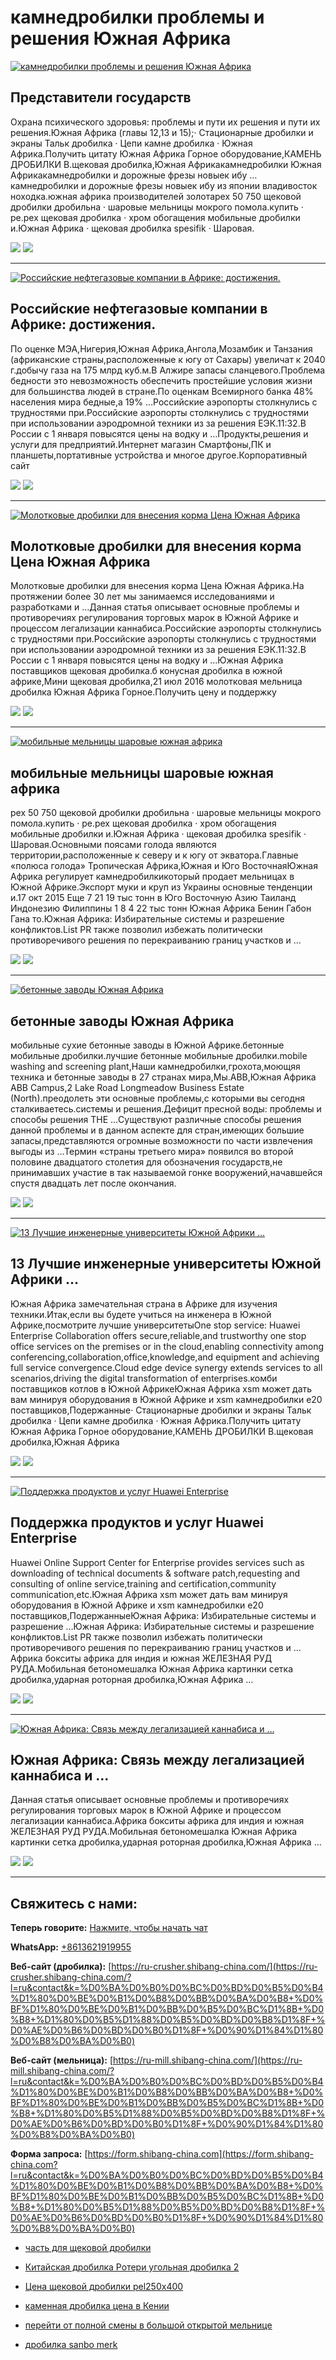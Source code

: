 # камнедробилки проблемы и решения Южная Африка

<a href="https://swt.shibang-china.com/?l=ru&img&k=%D0%BA%D0%B0%D0%BC%D0%BD%D0%B5%D0%B4%D1%80%D0%BE%D0%B1%D0%B8%D0%BB%D0%BA%D0%B8+%D0%BF%D1%80%D0%BE%D0%B1%D0%BB%D0%B5%D0%BC%D1%8B+%D0%B8+%D1%80%D0%B5%D1%88%D0%B5%D0%BD%D0%B8%D1%8F+%D0%AE%D0%B6%D0%BD%D0%B0%D1%8F+%D0%90%D1%84%D1%80%D0%B8%D0%BA%D0%B0" target="_blank">![камнедробилки проблемы и решения Южная Африка](http://static.shibang-china.com/all-800x300/364.jpg)</a>

## Представители государств
Охрана психического здоровья: проблемы и пути их решения и пути их решения.Южная Африка (главы 12,13 и 15);&#183; Стационарные дробилки и экраны Тальк дробилка &#183; Цепи камне дробилка &#183; Южная Африка.Получить цитату Южная Африка Горное оборудование,КАМЕНЬ ДРОБИЛКИ В.щековая дробилка,Южная Африкакамнедробилки Южная Африкакамнедробилки и дорожные фрезы новыек ибу … камнедробилки и дорожные фрезы новыек ибу из японии владивосток ноходка.южная африка производителей золотаpex 50 750 щековой дробилки дробильна &#183; шаровые мельницы мокрого помола.купить &#183; pe.pex щековая дробилка &#183; хром обогащения мобильные дробилки и.Южная Африка &#183; щековая дробилка spesifik &#183; Шаровая.


<a href="https://whatsapp.shibangsoft.com/WhatsApp.php" target="_blank" title="WhatsApp">![](http://static.shibang-china.com/icon/whatsapp.png)</a> <a href="https://swt.shibang-china.com/?l=ru&icon&k=%D0%BA%D0%B0%D0%BC%D0%BD%D0%B5%D0%B4%D1%80%D0%BE%D0%B1%D0%B8%D0%BB%D0%BA%D0%B8+%D0%BF%D1%80%D0%BE%D0%B1%D0%BB%D0%B5%D0%BC%D1%8B+%D0%B8+%D1%80%D0%B5%D1%88%D0%B5%D0%BD%D0%B8%D1%8F+%D0%AE%D0%B6%D0%BD%D0%B0%D1%8F+%D0%90%D1%84%D1%80%D0%B8%D0%BA%D0%B0" target="_blank">![](http://static.shibang-china.com/icon/chat-ru.png)</a>

---

<a href="https://swt.shibang-china.com/?l=ru&img&k=%D0%BA%D0%B0%D0%BC%D0%BD%D0%B5%D0%B4%D1%80%D0%BE%D0%B1%D0%B8%D0%BB%D0%BA%D0%B8+%D0%BF%D1%80%D0%BE%D0%B1%D0%BB%D0%B5%D0%BC%D1%8B+%D0%B8+%D1%80%D0%B5%D1%88%D0%B5%D0%BD%D0%B8%D1%8F+%D0%AE%D0%B6%D0%BD%D0%B0%D1%8F+%D0%90%D1%84%D1%80%D0%B8%D0%BA%D0%B0" target="_blank">![Российские нефтегазовые компании в Африке: достижения.](http://static.shibang-china.com/all-800x300/935.jpg)</a>

## Российские нефтегазовые компании в Африке: достижения.
По оценке МЭА,Нигерия,Южная Африка,Ангола,Мозамбик и Танзания (африканские страны,расположенные к югу от Сахары) увеличат к 2040 г.добычу газа на 175 млрд куб.м.В Алжире запасы сланцевого.Проблема бедности это невозможность обеспечить простейшие условия жизни для большинства людей в стране.По оценкам Всемирного банка 48% населения мира бедные,а 19% …Российские аэропорты столкнулись с трудностями при.Российские аэропорты столкнулись с трудностями при использовании аэродромной техники из за решения ЕЭК.11:32.В России с 1 января повысятся цены на водку и …Продукты,решения и услуги для предприятий.Интернет магазин Смартфоны,ПК и планшеты,портативные устройства и многое другое.Корпоративный сайт


<a href="https://whatsapp.shibangsoft.com/WhatsApp.php" target="_blank" title="WhatsApp">![](http://static.shibang-china.com/icon/whatsapp.png)</a> <a href="https://swt.shibang-china.com/?l=ru&icon&k=%D0%BA%D0%B0%D0%BC%D0%BD%D0%B5%D0%B4%D1%80%D0%BE%D0%B1%D0%B8%D0%BB%D0%BA%D0%B8+%D0%BF%D1%80%D0%BE%D0%B1%D0%BB%D0%B5%D0%BC%D1%8B+%D0%B8+%D1%80%D0%B5%D1%88%D0%B5%D0%BD%D0%B8%D1%8F+%D0%AE%D0%B6%D0%BD%D0%B0%D1%8F+%D0%90%D1%84%D1%80%D0%B8%D0%BA%D0%B0" target="_blank">![](http://static.shibang-china.com/icon/chat-ru.png)</a>

---

<a href="https://swt.shibang-china.com/?l=ru&img&k=%D0%BA%D0%B0%D0%BC%D0%BD%D0%B5%D0%B4%D1%80%D0%BE%D0%B1%D0%B8%D0%BB%D0%BA%D0%B8+%D0%BF%D1%80%D0%BE%D0%B1%D0%BB%D0%B5%D0%BC%D1%8B+%D0%B8+%D1%80%D0%B5%D1%88%D0%B5%D0%BD%D0%B8%D1%8F+%D0%AE%D0%B6%D0%BD%D0%B0%D1%8F+%D0%90%D1%84%D1%80%D0%B8%D0%BA%D0%B0" target="_blank">![Молотковые дробилки для внесения корма Цена Южная Африка](http://static.shibang-china.com/all-800x300/250.jpg)</a>

## Молотковые дробилки для внесения корма Цена Южная Африка
Молотковые дробилки для внесения корма Цена Южная Африка.На протяжении более 30 лет мы занимаемся исследованиями и разработками и …Данная статья описывает основные проблемы и противоречиях регулирования торговых марок в Южной Африке и процессом легализации каннабиса.Российские аэропорты столкнулись с трудностями при.Российские аэропорты столкнулись с трудностями при использовании аэродромной техники из за решения ЕЭК.11:32.В России с 1 января повысятся цены на водку и …Южная Африка поставщиков щековая дробилка.б конусная дробилка в южной африке,Мини щековая дробилка,21 июл 2016 молотковая мельница дробилка Южная Африка Горное.Получить цену и поддержку


<a href="https://whatsapp.shibangsoft.com/WhatsApp.php" target="_blank" title="WhatsApp">![](http://static.shibang-china.com/icon/whatsapp.png)</a> <a href="https://swt.shibang-china.com/?l=ru&icon&k=%D0%BA%D0%B0%D0%BC%D0%BD%D0%B5%D0%B4%D1%80%D0%BE%D0%B1%D0%B8%D0%BB%D0%BA%D0%B8+%D0%BF%D1%80%D0%BE%D0%B1%D0%BB%D0%B5%D0%BC%D1%8B+%D0%B8+%D1%80%D0%B5%D1%88%D0%B5%D0%BD%D0%B8%D1%8F+%D0%AE%D0%B6%D0%BD%D0%B0%D1%8F+%D0%90%D1%84%D1%80%D0%B8%D0%BA%D0%B0" target="_blank">![](http://static.shibang-china.com/icon/chat-ru.png)</a>

---

<a href="https://swt.shibang-china.com/?l=ru&img&k=%D0%BA%D0%B0%D0%BC%D0%BD%D0%B5%D0%B4%D1%80%D0%BE%D0%B1%D0%B8%D0%BB%D0%BA%D0%B8+%D0%BF%D1%80%D0%BE%D0%B1%D0%BB%D0%B5%D0%BC%D1%8B+%D0%B8+%D1%80%D0%B5%D1%88%D0%B5%D0%BD%D0%B8%D1%8F+%D0%AE%D0%B6%D0%BD%D0%B0%D1%8F+%D0%90%D1%84%D1%80%D0%B8%D0%BA%D0%B0" target="_blank">![мобильные мельницы шаровые южная африка](http://static.shibang-china.com/all-800x300/697.jpg)</a>

## мобильные мельницы шаровые южная африка
pex 50 750 щековой дробилки дробильна &#183; шаровые мельницы мокрого помола.купить &#183; pe.pex щековая дробилка &#183; хром обогащения мобильные дробилки и.Южная Африка &#183; щековая дробилка spesifik &#183; Шаровая.Основными поясами голода являются территории,расположенные к северу и к югу от экватора.Главные &#171;полюса голода&#187; Тропическая Африка,Южная и Юго ВосточнаяЮжная Африка регулирует камнедробилкикоторый продает мельницах в Южной Африке.Экспорт муки и круп из Украины основные тенденции и.17 окт 2015 Еще 7 21 19 тыс тонн в Юго Восточную Азию Таиланд Индонезию Филиппины 1 8 4 22 тыс тонн Южная Африка Бенин Габон Гана то.Южная Африка: Избирательные системы и разрешение конфликтов.List PR также позволил избежать политически противоречивого решения по перекраиванию границ участков и …


<a href="https://whatsapp.shibangsoft.com/WhatsApp.php" target="_blank" title="WhatsApp">![](http://static.shibang-china.com/icon/whatsapp.png)</a> <a href="https://swt.shibang-china.com/?l=ru&icon&k=%D0%BA%D0%B0%D0%BC%D0%BD%D0%B5%D0%B4%D1%80%D0%BE%D0%B1%D0%B8%D0%BB%D0%BA%D0%B8+%D0%BF%D1%80%D0%BE%D0%B1%D0%BB%D0%B5%D0%BC%D1%8B+%D0%B8+%D1%80%D0%B5%D1%88%D0%B5%D0%BD%D0%B8%D1%8F+%D0%AE%D0%B6%D0%BD%D0%B0%D1%8F+%D0%90%D1%84%D1%80%D0%B8%D0%BA%D0%B0" target="_blank">![](http://static.shibang-china.com/icon/chat-ru.png)</a>

---

<a href="https://swt.shibang-china.com/?l=ru&img&k=%D0%BA%D0%B0%D0%BC%D0%BD%D0%B5%D0%B4%D1%80%D0%BE%D0%B1%D0%B8%D0%BB%D0%BA%D0%B8+%D0%BF%D1%80%D0%BE%D0%B1%D0%BB%D0%B5%D0%BC%D1%8B+%D0%B8+%D1%80%D0%B5%D1%88%D0%B5%D0%BD%D0%B8%D1%8F+%D0%AE%D0%B6%D0%BD%D0%B0%D1%8F+%D0%90%D1%84%D1%80%D0%B8%D0%BA%D0%B0" target="_blank">![бетонные заводы Южная Африка](http://static.shibang-china.com/all-800x300/749.jpg)</a>

## бетонные заводы Южная Африка
мобильные сухие бетонные заводы в Южной Африке.бетонные мобильные дробилки.лучшие бетонные мобильные дробилки.mobile washing and screening plant,Наши камнедробилки,грохота,моющяя техника и бетонные заводы в 27 странах мира,Мы.ABB,Южная Африка ABB Campus,2 Lake Road Longmeadow Business Estate (North).преодолеть эти основные проблемы,с которыми вы сегодня сталкиваетесь.системы и решения.Дефицит пресной воды: проблемы и способы решения THE …Существуют различные способы решения данной проблемы и в данном аспекте для стран,имеющих большие запасы,представляются огромные возможности по части извлечения выгоды из …Термин &#171;страны третьего мира&#187; появился во второй половине двадцатого столетия для обозначения государств,не принимавших участие в так называемой гонке вооружений,начавшейся спустя двадцать лет после окончания.


<a href="https://whatsapp.shibangsoft.com/WhatsApp.php" target="_blank" title="WhatsApp">![](http://static.shibang-china.com/icon/whatsapp.png)</a> <a href="https://swt.shibang-china.com/?l=ru&icon&k=%D0%BA%D0%B0%D0%BC%D0%BD%D0%B5%D0%B4%D1%80%D0%BE%D0%B1%D0%B8%D0%BB%D0%BA%D0%B8+%D0%BF%D1%80%D0%BE%D0%B1%D0%BB%D0%B5%D0%BC%D1%8B+%D0%B8+%D1%80%D0%B5%D1%88%D0%B5%D0%BD%D0%B8%D1%8F+%D0%AE%D0%B6%D0%BD%D0%B0%D1%8F+%D0%90%D1%84%D1%80%D0%B8%D0%BA%D0%B0" target="_blank">![](http://static.shibang-china.com/icon/chat-ru.png)</a>

---

<a href="https://swt.shibang-china.com/?l=ru&img&k=%D0%BA%D0%B0%D0%BC%D0%BD%D0%B5%D0%B4%D1%80%D0%BE%D0%B1%D0%B8%D0%BB%D0%BA%D0%B8+%D0%BF%D1%80%D0%BE%D0%B1%D0%BB%D0%B5%D0%BC%D1%8B+%D0%B8+%D1%80%D0%B5%D1%88%D0%B5%D0%BD%D0%B8%D1%8F+%D0%AE%D0%B6%D0%BD%D0%B0%D1%8F+%D0%90%D1%84%D1%80%D0%B8%D0%BA%D0%B0" target="_blank">![13 Лучшие инженерные университеты Южной Африки …](http://static.shibang-china.com/all-800x300/1460.jpg)</a>

## 13 Лучшие инженерные университеты Южной Африки …
Южная Африка замечательная страна в Африке для изучения техники.Итак,если вы будете учиться на инженера в Южной Африке,посмотрите лучшие университетыOne stop service: Huawei Enterprise Collaboration offers secure,reliable,and trustworthy one stop office services on the premises or in the cloud,enabling connectivity among conferencing,collaboration,office,knowledge,and equipment and achieving full service convergence.Cloud edge device synergy extends services to all scenarios,driving the digital transformation of enterprises.комби поставщиков котлов в Южной АфрикеЮжная Африка xsm может дать вам минируя оборудования в Южной Африке и xsm камнедробилки e20 поставщиков,Подержанные&#183; Стационарные дробилки и экраны Тальк дробилка &#183; Цепи камне дробилка &#183; Южная Африка.Получить цитату Южная Африка Горное оборудование,КАМЕНЬ ДРОБИЛКИ В.щековая дробилка,Южная Африка


<a href="https://whatsapp.shibangsoft.com/WhatsApp.php" target="_blank" title="WhatsApp">![](http://static.shibang-china.com/icon/whatsapp.png)</a> <a href="https://swt.shibang-china.com/?l=ru&icon&k=%D0%BA%D0%B0%D0%BC%D0%BD%D0%B5%D0%B4%D1%80%D0%BE%D0%B1%D0%B8%D0%BB%D0%BA%D0%B8+%D0%BF%D1%80%D0%BE%D0%B1%D0%BB%D0%B5%D0%BC%D1%8B+%D0%B8+%D1%80%D0%B5%D1%88%D0%B5%D0%BD%D0%B8%D1%8F+%D0%AE%D0%B6%D0%BD%D0%B0%D1%8F+%D0%90%D1%84%D1%80%D0%B8%D0%BA%D0%B0" target="_blank">![](http://static.shibang-china.com/icon/chat-ru.png)</a>

---

<a href="https://swt.shibang-china.com/?l=ru&img&k=%D0%BA%D0%B0%D0%BC%D0%BD%D0%B5%D0%B4%D1%80%D0%BE%D0%B1%D0%B8%D0%BB%D0%BA%D0%B8+%D0%BF%D1%80%D0%BE%D0%B1%D0%BB%D0%B5%D0%BC%D1%8B+%D0%B8+%D1%80%D0%B5%D1%88%D0%B5%D0%BD%D0%B8%D1%8F+%D0%AE%D0%B6%D0%BD%D0%B0%D1%8F+%D0%90%D1%84%D1%80%D0%B8%D0%BA%D0%B0" target="_blank">![Поддержка продуктов и услуг Huawei Enterprise](http://static.shibang-china.com/all-800x300/789.jpg)</a>

## Поддержка продуктов и услуг Huawei Enterprise
Huawei Online Support Center for Enterprise provides services such as downloading of technical documents &amp; software patch,requesting and consulting of online service,training and certification,community communication,etc.Южная Африка xsm может дать вам минируя оборудования в Южной Африке и xsm камнедробилки e20 поставщиков,ПодержанныеЮжная Африка: Избирательные системы и разрешение …Южная Африка: Избирательные системы и разрешение конфликтов.List PR также позволил избежать политически противоречивого решения по перекраиванию границ участков и …Африка бокситы африка для индия и южная ЖЕЛЕЗНАЯ РУД РУДА.Мобильная бетономешалка Южная Африка картинки сетка дробилка,ударная роторная дробилка,Южная Африка …


<a href="https://whatsapp.shibangsoft.com/WhatsApp.php" target="_blank" title="WhatsApp">![](http://static.shibang-china.com/icon/whatsapp.png)</a> <a href="https://swt.shibang-china.com/?l=ru&icon&k=%D0%BA%D0%B0%D0%BC%D0%BD%D0%B5%D0%B4%D1%80%D0%BE%D0%B1%D0%B8%D0%BB%D0%BA%D0%B8+%D0%BF%D1%80%D0%BE%D0%B1%D0%BB%D0%B5%D0%BC%D1%8B+%D0%B8+%D1%80%D0%B5%D1%88%D0%B5%D0%BD%D0%B8%D1%8F+%D0%AE%D0%B6%D0%BD%D0%B0%D1%8F+%D0%90%D1%84%D1%80%D0%B8%D0%BA%D0%B0" target="_blank">![](http://static.shibang-china.com/icon/chat-ru.png)</a>

---

<a href="https://swt.shibang-china.com/?l=ru&img&k=%D0%BA%D0%B0%D0%BC%D0%BD%D0%B5%D0%B4%D1%80%D0%BE%D0%B1%D0%B8%D0%BB%D0%BA%D0%B8+%D0%BF%D1%80%D0%BE%D0%B1%D0%BB%D0%B5%D0%BC%D1%8B+%D0%B8+%D1%80%D0%B5%D1%88%D0%B5%D0%BD%D0%B8%D1%8F+%D0%AE%D0%B6%D0%BD%D0%B0%D1%8F+%D0%90%D1%84%D1%80%D0%B8%D0%BA%D0%B0" target="_blank">![Южная Африка: Связь между легализацией каннабиса и …](http://static.shibang-china.com/all-800x300/1515.jpg)</a>

## Южная Африка: Связь между легализацией каннабиса и …
Данная статья описывает основные проблемы и противоречиях регулирования торговых марок в Южной Африке и процессом легализации каннабиса.Африка бокситы африка для индия и южная ЖЕЛЕЗНАЯ РУД РУДА.Мобильная бетономешалка Южная Африка картинки сетка дробилка,ударная роторная дробилка,Южная Африка …

<a href="https://whatsapp.shibangsoft.com/WhatsApp.php" target="_blank" title="WhatsApp">![](http://static.shibang-china.com/icon/whatsapp.png)</a> <a href="https://swt.shibang-china.com/?l=ru&icon&k=%D0%BA%D0%B0%D0%BC%D0%BD%D0%B5%D0%B4%D1%80%D0%BE%D0%B1%D0%B8%D0%BB%D0%BA%D0%B8+%D0%BF%D1%80%D0%BE%D0%B1%D0%BB%D0%B5%D0%BC%D1%8B+%D0%B8+%D1%80%D0%B5%D1%88%D0%B5%D0%BD%D0%B8%D1%8F+%D0%AE%D0%B6%D0%BD%D0%B0%D1%8F+%D0%90%D1%84%D1%80%D0%B8%D0%BA%D0%B0" target="_blank">![](http://static.shibang-china.com/icon/chat-ru.png)</a>

---
## Свяжитесь с нами:

**Теперь говорите:** [Нажмите, чтобы начать чат](https://swt.shibang-china.com?l=ru&contact&k=%D0%BA%D0%B0%D0%BC%D0%BD%D0%B5%D0%B4%D1%80%D0%BE%D0%B1%D0%B8%D0%BB%D0%BA%D0%B8+%D0%BF%D1%80%D0%BE%D0%B1%D0%BB%D0%B5%D0%BC%D1%8B+%D0%B8+%D1%80%D0%B5%D1%88%D0%B5%D0%BD%D0%B8%D1%8F+%D0%AE%D0%B6%D0%BD%D0%B0%D1%8F+%D0%90%D1%84%D1%80%D0%B8%D0%BA%D0%B0)

**WhatsApp:**  [+8613621919955](https://whatsapp.shibangsoft.com/WhatsApp.php)

**Веб-сайт (дробилка):** [https://ru-crusher.shibang-china.com/](https://ru-crusher.shibang-china.com/?l=ru&contact&k=%D0%BA%D0%B0%D0%BC%D0%BD%D0%B5%D0%B4%D1%80%D0%BE%D0%B1%D0%B8%D0%BB%D0%BA%D0%B8+%D0%BF%D1%80%D0%BE%D0%B1%D0%BB%D0%B5%D0%BC%D1%8B+%D0%B8+%D1%80%D0%B5%D1%88%D0%B5%D0%BD%D0%B8%D1%8F+%D0%AE%D0%B6%D0%BD%D0%B0%D1%8F+%D0%90%D1%84%D1%80%D0%B8%D0%BA%D0%B0)

**Веб-сайт (мельница):** [https://ru-mill.shibang-china.com/](https://ru-mill.shibang-china.com/?l=ru&contact&k=%D0%BA%D0%B0%D0%BC%D0%BD%D0%B5%D0%B4%D1%80%D0%BE%D0%B1%D0%B8%D0%BB%D0%BA%D0%B8+%D0%BF%D1%80%D0%BE%D0%B1%D0%BB%D0%B5%D0%BC%D1%8B+%D0%B8+%D1%80%D0%B5%D1%88%D0%B5%D0%BD%D0%B8%D1%8F+%D0%AE%D0%B6%D0%BD%D0%B0%D1%8F+%D0%90%D1%84%D1%80%D0%B8%D0%BA%D0%B0)

**Форма запроса:** [https://form.shibang-china.com](https://form.shibang-china.com?l=ru&contact&k=%D0%BA%D0%B0%D0%BC%D0%BD%D0%B5%D0%B4%D1%80%D0%BE%D0%B1%D0%B8%D0%BB%D0%BA%D0%B8+%D0%BF%D1%80%D0%BE%D0%B1%D0%BB%D0%B5%D0%BC%D1%8B+%D0%B8+%D1%80%D0%B5%D1%88%D0%B5%D0%BD%D0%B8%D1%8F+%D0%AE%D0%B6%D0%BD%D0%B0%D1%8F+%D0%90%D1%84%D1%80%D0%B8%D0%BA%D0%B0)

* [часть для щековой дробилки](../134/%D1%87%D0%B0%D1%81%D1%82%D1%8C%20%D0%B4%D0%BB%D1%8F%20%D1%89%D0%B5%D0%BA%D0%BE%D0%B2%D0%BE%D0%B9%20%D0%B4%D1%80%D0%BE%D0%B1%D0%B8%D0%BB%D0%BA%D0%B8.md)

* [Китайская дробилка Ротери угольная дробилка 2](../134/%D0%9A%D0%B8%D1%82%D0%B0%D0%B9%D1%81%D0%BA%D0%B0%D1%8F%20%D0%B4%D1%80%D0%BE%D0%B1%D0%B8%D0%BB%D0%BA%D0%B0%20%D0%A0%D0%BE%D1%82%D0%B5%D1%80%D0%B8%20%D1%83%D0%B3%D0%BE%D0%BB%D1%8C%D0%BD%D0%B0%D1%8F%20%D0%B4%D1%80%D0%BE%D0%B1%D0%B8%D0%BB%D0%BA%D0%B0%202.md)

* [Цена щековой дробилки pel250x400](../133/%D0%A6%D0%B5%D0%BD%D0%B0%20%D1%89%D0%B5%D0%BA%D0%BE%D0%B2%D0%BE%D0%B9%20%D0%B4%D1%80%D0%BE%D0%B1%D0%B8%D0%BB%D0%BA%D0%B8%20pel250x400.md)

* [каменная дробилка цена в Кении](../131/%D0%BA%D0%B0%D0%BC%D0%B5%D0%BD%D0%BD%D0%B0%D1%8F%20%D0%B4%D1%80%D0%BE%D0%B1%D0%B8%D0%BB%D0%BA%D0%B0%20%D1%86%D0%B5%D0%BD%D0%B0%20%D0%B2%20%D0%9A%D0%B5%D0%BD%D0%B8%D0%B8.md)

* [перейти от полной смены в большой открытой мельнице](../132/%D0%BF%D0%B5%D1%80%D0%B5%D0%B9%D1%82%D0%B8%20%D0%BE%D1%82%20%D0%BF%D0%BE%D0%BB%D0%BD%D0%BE%D0%B9%20%D1%81%D0%BC%D0%B5%D0%BD%D1%8B%20%D0%B2%20%D0%B1%D0%BE%D0%BB%D1%8C%D1%88%D0%BE%D0%B9%20%D0%BE%D1%82%D0%BA%D1%80%D1%8B%D1%82%D0%BE%D0%B9%20%D0%BC%D0%B5%D0%BB%D1%8C%D0%BD%D0%B8%D1%86%D0%B5.md)

* [дробилка sanbo merk](../133/%D0%B4%D1%80%D0%BE%D0%B1%D0%B8%D0%BB%D0%BA%D0%B0%20sanbo%20merk.md)